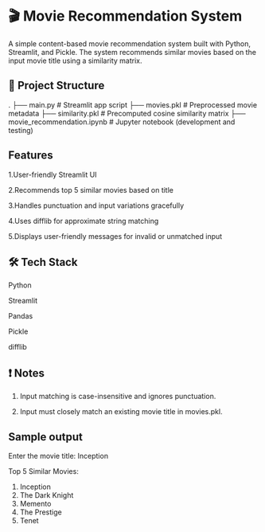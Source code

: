 
# 🎬 Movie Recommendation System

A simple content-based movie recommendation system built with Python, Streamlit, and Pickle. The system recommends similar movies based on the input movie title using a similarity matrix.


## 📂 Project Structure
.
├── main.py                # Streamlit app script
├── movies.pkl             # Preprocessed movie metadata
├── similarity.pkl         # Precomputed cosine similarity matrix
├── movie_recommendation.ipynb  # Jupyter notebook (development and testing)

## Features

1.User-friendly Streamlit UI

2.Recommends top 5 similar movies based on title

3.Handles punctuation and input variations gracefully

4.Uses difflib for approximate string matching

5.Displays user-friendly messages for invalid or unmatched input
## 🛠️ Tech Stack
Python

Streamlit

Pandas

Pickle

difflib


## ❗ Notes
1. Input matching is case-insensitive and ignores punctuation.

2. Input must closely match an existing movie title in movies.pkl.
   

## Sample output


Enter the movie title: Inception

Top 5 Similar Movies:
1. Inception
2. The Dark Knight
3. Memento
4. The Prestige
5. Tenet



